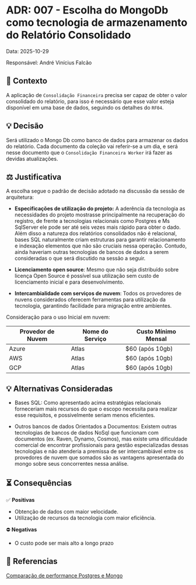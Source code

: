 
# ADR: 007 - Escolha do MongoDb como tecnologia de armazenamento do Relatório Consolidado

Data: 2025-10-29

Responsável: André Vinícius Falcão

## :open_book: Contexto
A aplicação de `Consolidação Financeira` precisa ser capaz de obter o valor consolidado do relatório, para isso é necessário que esse valor esteja disponível em uma base de dados, seguindo os detalhes do `RF04`.
  

## :bulb: Decisão
Será utilizado o Mongo Db como banco de dados para armazenar os dados do relatório. Cada documento da coleção vai referir-se a um dia, e será nesse documento que o `Consolidação Financeira Worker` irá fazer as devidas atualizações.

  

## :balance_scale: Justificativa
A escolha segue o padrão de decisão adotado na discussão da sessão de arquitetura:

-  **Especificações de utilização do projeto:** A aderência da tecnologia as necessidades do projeto mostrasse principalmente na recuperação do registro, de frente a tecnologias relacionais como Postgres e Ms SqlServer ele pode ser até seis vezes mais rápido para obter o dado. Além disso a natureza dos relatórios consolidados não é relacional, bases SQL naturalmente criam estruturas para garantir relacionamento e indexação elementos que não são cruciais nessa operação. Contudo, ainda haveriam outras tecnologias de bancos de dados a serem consideradas o que será discutido na sessão a seguir.

-  **Licenciamento open source**: Mesmo que não seja distribuído sobre licença Open Source é possível sua utilização sem custo de licenciamento inicial e para desenvolvimento. 

-  **Intercambialidade com serviços de nuvem**:  Todos os provedores de nuvens considerados oferecem ferramentas para utilização da tecnologia, garantindo facilidade para migração entre ambientes.


Consideração para o uso Inicial em nuvem:

| Provedor de Nuvem | Nome do Serviço | Custo Mínimo Mensal |
|--|--|--|
| Azure | Atlas | $60 (após 10gb) |
| AWS | Atlas  | $60 (após 10gb) |
| GCP | Atlas  | $60 (após 10gb) |

## :bulb: Alternativas Consideradas
- Bases SQL: Como apresentado acima estratégias relacionais forneceriam mais recursos do que o escopo necessita para realizar esse requisitos, e possivelmente seriam menos eficientes.

- Outros bancos de dados Orientados a Documentos: Existem outras tecnologias de bancos de dados NoSql que funcionam com documentos (ex. Raven, Dynamo, Cosmos), mas existe uma dificuldade comercial de encontrar profissionais para gestão especializadas dessas tecnologias e não atenderia a premissa de ser intercambiável entre os provedores de nuvem que somados são as vantagens apresentada do mongo sobre seus concorrentes nessa análise. 

## :hourglass_flowing_sand: **Consequências**
:white_check_mark: **Positivas**
- Obtenção de dados com maior velocidade.
- Utilização de recursos da tecnologia com maior eficiência.

:no_entry: **Negativas**

- O custo pode ser mais alto a longo prazo

## :link: Referencias
[Comparação de performance Postgres e Mongo](https://www.researchgate.net/publication/337314318_Performance_Analysis_of_PostgreSQL_and_MongoDB_Databases_for_Unstructured_Data)